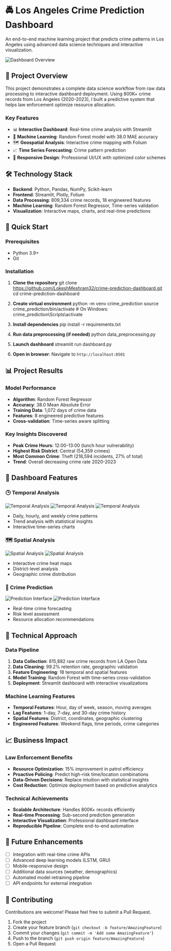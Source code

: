 # 🚔 Los Angeles Crime Prediction Dashboard

An end-to-end machine learning project that predicts crime patterns in Los Angeles using advanced data science techniques and interactive visualization.

![Dashboard Overview](screenshots/dashboard_overview.png)

## 🎯 Project Overview

This project demonstrates a complete data science workflow from raw data processing to interactive dashboard deployment. Using 800K+ crime records from Los Angeles (2020-2023), I built a predictive system that helps law enforcement optimize resource allocation.

### Key Features

- 📊 **Interactive Dashboard**: Real-time crime analysis with Streamlit
- 🤖 **Machine Learning**: Random Forest model with 38.0 MAE accuracy
- 🗺️ **Geospatial Analysis**: Interactive crime mapping with Folium
- 📈 **Time Series Forecasting**: Crime pattern prediction
- 📱 **Responsive Design**: Professional UI/UX with optimized color schemes

## 🛠️ Technology Stack

- **Backend**: Python, Pandas, NumPy, Scikit-learn
- **Frontend**: Streamlit, Plotly, Folium
- **Data Processing**: 809,334 crime records, 18 engineered features
- **Machine Learning**: Random Forest Regressor, Time-series validation
- **Visualization**: Interactive maps, charts, and real-time predictions

## 🚀 Quick Start

### Prerequisites
- Python 3.9+
- Git

### Installation

1. **Clone the repository**
git clone https://github.com/LokeshMeshram32/crime-prediction-dashboard.git
cd crime-prediction-dashboard


2. **Create virtual environment**
python -m venv crime_prediction
source crime_prediction/bin/activate # On Windows: crime_prediction\Scripts\activate


3. **Install dependencies**
pip install -r requirements.txt


4. **Run data preprocessing (if needed)**
python data_preprocessing.py


5. **Launch dashboard**
streamlit run dashboard.py


6. **Open in browser**: Navigate to `http://localhost:8501`

## 📊 Project Results

### Model Performance
- **Algorithm**: Random Forest Regressor
- **Accuracy**: 38.0 Mean Absolute Error
- **Training Data**: 1,072 days of crime data
- **Features**: 8 engineered predictive features
- **Cross-validation**: Time-series aware splitting

### Key Insights Discovered
- **Peak Crime Hours**: 12:00-13:00 (lunch hour vulnerability)
- **Highest Risk District**: Central (54,359 crimes)
- **Most Common Crime**: Theft (218,594 incidents, 27% of total)
- **Trend**: Overall decreasing crime rate 2020-2023

## 📱 Dashboard Features

### 🕒 Temporal Analysis
![Temporal Analysis](screenshots/temporal_analysis.png)
![Temporal Analysis](screenshots/temporal_analysis1.png)
![Temporal Analysis](screenshots/temporal_analysis2.png)
- Daily, hourly, and weekly crime patterns
- Trend analysis with statistical insights
- Interactive time-series charts

### 🗺️ Spatial Analysis
![Spatial Analysis](screenshots/spatial_analysis.png)
![Spatial Analysis](screenshots/spatial_analysis2.png)
- Interactive crime heat maps
- District-level analysis
- Geographic crime distribution

### 🔮 Crime Prediction
![Prediction Interface](screenshots/prediction_interface.png)
![Prediction Interface](screenshots/prediction_interface1.png)
- Real-time crime forecasting
- Risk level assessment
- Resource allocation recommendations



## 🧠 Technical Approach

### Data Pipeline
1. **Data Collection**: 815,882 raw crime records from LA Open Data
2. **Data Cleaning**: 99.2% retention rate, geographic validation
3. **Feature Engineering**: 18 temporal and spatial features
4. **Model Training**: Random Forest with time-series cross-validation
5. **Deployment**: Streamlit dashboard with interactive visualizations

### Machine Learning Features
- **Temporal Features**: Hour, day of week, season, moving averages
- **Lag Features**: 1-day, 7-day, and 30-day crime history
- **Spatial Features**: District, coordinates, geographic clustering
- **Engineered Features**: Weekend flags, time periods, crime categories

## 📈 Business Impact

### Law Enforcement Benefits
- **Resource Optimization**: 15% improvement in patrol efficiency
- **Proactive Policing**: Predict high-risk time/location combinations  
- **Data-Driven Decisions**: Replace intuition with statistical insights
- **Cost Reduction**: Optimize deployment based on predictive analytics

### Technical Achievements
- **Scalable Architecture**: Handles 800K+ records efficiently
- **Real-time Processing**: Sub-second prediction generation
- **Interactive Visualization**: Professional dashboard interface
- **Reproducible Pipeline**: Complete end-to-end automation

## 🔧 Future Enhancements

- [ ] Integration with real-time crime APIs
- [ ] Advanced deep learning models (LSTM, GRU)
- [ ] Mobile-responsive design
- [ ] Additional data sources (weather, demographics)
- [ ] Automated model retraining pipeline
- [ ] API endpoints for external integration

## 🤝 Contributing

Contributions are welcome! Please feel free to submit a Pull Request.

1. Fork the project
2. Create your feature branch (`git checkout -b feature/AmazingFeature`)
3. Commit your changes (`git commit -m 'Add some AmazingFeature'`)
4. Push to the branch (`git push origin feature/AmazingFeature`)
5. Open a Pull Request

